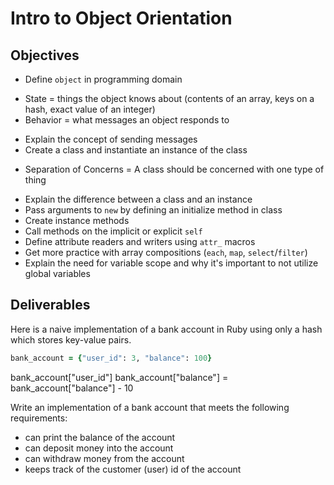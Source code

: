# Intro to Object Orientation

## Objectives

* Define `object` in programming domain
- State = things the object knows about (contents of an array, keys on a hash, exact value of an integer)
- Behavior = what messages an object responds to
* Explain the concept of sending messages
* Create a class and instantiate an instance of the class
- Separation of Concerns = A class should be concerned with one type of thing
* Explain the difference between a class and an instance
* Pass arguments to `new` by defining an initialize method in class
* Create instance methods
* Call methods on the implicit or explicit `self`
* Define attribute readers and writers using `attr_` macros
* Get more practice with array compositions (`each`, `map`, `select`/`filter`)
* Explain the need for variable scope and why it's important to not utilize global variables

## Deliverables

Here is a naive implementation of a bank account in Ruby using only a hash which stores key-value pairs.

```ruby
bank_account = {"user_id": 3, "balance": 100}
```
bank_account["user_id"]
bank_account["balance"] = bank_account["balance"] - 10

Write an implementation of a bank account that meets the following requirements:

* can print the balance of the account
* can deposit money into the account
* can withdraw money from the account
* keeps track of the customer (user) id of the account
